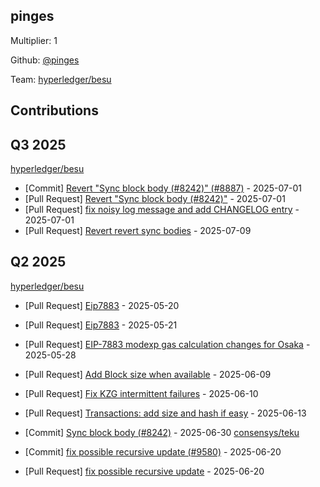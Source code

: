
## pinges
Multiplier: 1

Github: [@pinges](https://github.com/pinges)

Team: [hyperledger/besu](https://github.com/hyperledger/besu/pulls?q=author%3Apinges)

## Contributions

## Q3 2025


[hyperledger/besu](https://github.com/hyperledger/besu)
* [Commit] [Revert "Sync block body (#8242)" (#8887)](https://github.com/hyperledger/besu/commit/4e2efab6a4709346e26d694f7e345e2c0d6a23d7) - 2025-07-01
* [Pull Request] [Revert "Sync block body (#8242)"](https://github.com/hyperledger/besu/pull/8887) - 2025-07-01
* [Pull Request] [fix noisy log message and add CHANGELOG entry](https://github.com/hyperledger/besu/pull/8886) - 2025-07-01
* [Pull Request] [Revert revert sync bodies](https://github.com/hyperledger/besu/pull/8939) - 2025-07-09
## Q2 2025

[hyperledger/besu](https://github.com/hyperledger/besu)
* [Pull Request] [Eip7883](https://github.com/hyperledger/besu/pull/8650) - 2025-05-20
* [Pull Request] [Eip7883](https://github.com/hyperledger/besu/pull/8657) - 2025-05-21
* [Pull Request] [EIP-7883 modexp gas calculation changes for Osaka](https://github.com/hyperledger/besu/pull/8707) - 2025-05-28
* [Pull Request] [Add Block size when available](https://github.com/hyperledger/besu/pull/8772) - 2025-06-09
* [Pull Request] [Fix KZG intermittent failures](https://github.com/hyperledger/besu/pull/8781) - 2025-06-10
* [Pull Request] [Transactions: add size and hash if easy](https://github.com/hyperledger/besu/pull/8816) - 2025-06-13

* [Commit] [Sync block body (#8242)](https://github.com/hyperledger/besu/commit/2fb25ce667ff01fae016f1de416234c98c59941c) - 2025-06-30
[consensys/teku](https://github.com/consensys/teku)
* [Commit] [fix possible recursive update (#9580)](https://github.com/Consensys/teku/commit/37b61654d82185310b9a35230a9ec3c1c944abd1) - 2025-06-20
* [Pull Request] [fix possible recursive update](https://github.com/Consensys/teku/pull/9580) - 2025-06-20
